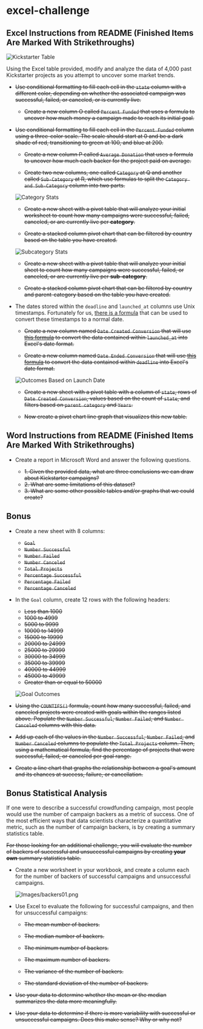 # excel-challenge

## Excel Instructions from README (Finished Items Are Marked With Strikethroughs)

![Kickstarter Table](Homework_Images/FullTable.png)

Using the Excel table provided, modify and analyze the data of 4,000 past Kickstarter projects as you attempt to uncover some market trends.

* ~~Use conditional formatting to fill each cell in the `state` column with a different color, depending on whether the associated campaign was successful, failed, or canceled, or is currently live.~~

  * ~~Create a new column O called `Percent Funded` that uses a formula to uncover how much money a campaign made to reach its initial goal.~~

* ~~Use conditional formatting to fill each cell in the `Percent Funded` column using a three-color scale. The scale should start at 0 and be a dark shade of red, transitioning to green at 100, and blue at 200.~~

  * ~~Create a new column P called `Average Donation` that uses a formula to uncover how much each backer for the project paid on average.~~

  * ~~Create two new columns, one called `Category` at Q and another called `Sub-Category` at R, which use formulas to split the `Category and Sub-Category` column into two parts.~~

  ![Category Stats](Homework_Images/CategoryStats.png)

  * ~~Create a new sheet with a pivot table that will analyze your initial worksheet to count how many campaigns were successful, failed, canceled, or are currently live per **category**.~~

  * ~~Create a stacked column pivot chart that can be filtered by country based on the table you have created.~~

  ![Subcategory Stats](Homework_Images/SubcategoryStats.png)

  * ~~Create a new sheet with a pivot table that will analyze your initial sheet to count how many campaigns were successful, failed, or canceled, or are currently live per **sub-category**.~~

  * ~~Create a stacked column pivot chart that can be filtered by country and parent-category based on the table you have created.~~

* The dates stored within the `deadline` and `launched_at` columns use Unix timestamps. Fortunately for us, [there is a formula](https://www.extendoffice.com/documents/excel/2473-excel-timestamp-to-date.html) that can be used to convert these timestamps to a normal date.

  * ~~Create a new column named `Date Created Conversion` that will use [this formula](https://www.extendoffice.com/documents/excel/2473-excel-timestamp-to-date.html) to convert the data contained within `launched_at` into Excel's date format.~~

  * ~~Create a new column named `Date Ended Conversion` that will use [this formula](https://www.extendoffice.com/documents/excel/2473-excel-timestamp-to-date.html) to convert the data contained within `deadline` into Excel's date format.~~

  ![Outcomes Based on Launch Date](Homework_Images/LaunchDateOutcomes.png)

  * ~~Create a new sheet with a pivot table with a column of `state`, rows of `Date Created Conversion`, values based on the count of `state`, and filters based on `parent category` and `Years`.~~

  * ~~Now create a pivot chart line graph that visualizes this new table.~~

## Word Instructions from README (Finished Items Are Marked With Strikethroughs)

* Create a report in Microsoft Word and answer the following questions.

  * ~~1. Given the provided data, what are three conclusions we can draw about Kickstarter campaigns?~~
  * ~~2. What are some limitations of this dataset?~~
  * ~~3. What are some other possible tables and/or graphs that we could create?~~

## Bonus

* Create a new sheet with 8 columns:

  * ~~`Goal`~~
  * ~~`Number Successful`~~
  * ~~`Number Failed`~~
  * ~~`Number Canceled`~~
  * ~~`Total Projects`~~
  * ~~`Percentage Successful`~~
  * ~~`Percentage Failed`~~
  * ~~`Percentage Canceled`~~

* In the `Goal` column, create 12 rows with the following headers:

  * ~~Less than 1000~~
  * ~~1000 to 4999~~
  * ~~5000 to 9999~~
  * ~~10000 to 14999~~
  * ~~15000 to 19999~~
  * ~~20000 to 24999~~
  * ~~25000 to 29999~~
  * ~~30000 to 34999~~
  * ~~35000 to 39999~~
  * ~~40000 to 44999~~
  * ~~45000 to 49999~~
  * ~~Greater than or equal to 50000~~

  ![Goal Outcomes](Homework_Images/GoalOutcomes.png)

* ~~Using the `COUNTIFS()` formula, count how many successful, failed, and canceled projects were created with goals within the ranges listed above. Populate the `Number Successful`, `Number Failed`, and `Number Canceled` columns with this data.~~

* ~~Add up each of the values in the `Number Successful`, `Number Failed`, and `Number Canceled` columns to populate the `Total Projects` column. Then, using a mathematical formula, find the percentage of projects that were successful, failed, or canceled per goal range.~~

* ~~Create a line chart that graphs the relationship between a goal's amount and its chances at success, failure, or cancellation.~~

## Bonus Statistical Analysis

If one were to describe a successful crowdfunding campaign, most people would use the number of campaign backers as a metric of success. One of the most efficient ways that data scientists characterize a quantitative metric, such as the number of campaign backers, is by creating a summary statistics table.

~~For those looking for an additional challenge, you will evaluate the number of backers of successful and unsuccessful campaigns by creating **your own** summary statistics table.~~

* Create a new worksheet in your workbook, and create a column each for the number of backers of successful campaigns and unsuccessful campaigns.

  ![Images/backers01.png](Homework_Images/backers01.png)

* Use Excel to evaluate the following for successful campaigns, and then for unsuccessful campaigns:

  * ~~The mean number of backers.~~

  * ~~The median number of backers.~~

  * ~~The minimum number of backers.~~

  * ~~The maximum number of backers.~~

  * ~~The variance of the number of backers.~~

  * ~~The standard deviation of the number of backers.~~

* ~~Use your data to determine whether the mean or the median summarizes the data more meaningfully.~~

* ~~Use your data to determine if there is more variability with successful or unsuccessful campaigns. Does this make sense? Why or why not?~~

